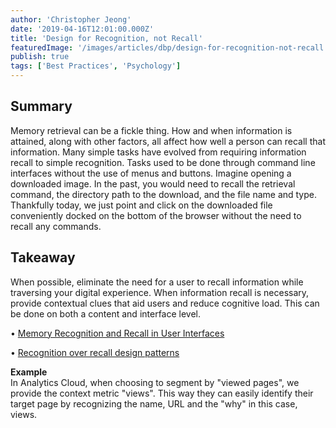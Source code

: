 ```yaml
---
author: 'Christopher Jeong'
date: '2019-04-16T12:01:00.000Z'
title: 'Design for Recognition, not Recall'
featuredImage: '/images/articles/dbp/design-for-recognition-not-recall.png'
publish: true
tags: ['Best Practices', 'Psychology']
---
```


## Summary

Memory retrieval can be a fickle thing. How and when information is attained, along with other factors, all affect how well a person can recall that information. Many simple tasks have evolved from requiring information recall to simple recognition. Tasks used to be done through command line interfaces without the use of menus and buttons. Imagine opening a downloaded image. In the past, you would need to recall the retrieval command, the directory path to the download, and the file name and type. Thankfully today, we just point and click on the downloaded file conveniently docked on the bottom of the browser without the need to recall any commands.

## Takeaway

When possible, eliminate the need for a user to recall information while traversing your digital experience. When information recall is necessary, provide contextual clues that aid users and reduce cognitive load. This can be done on both a content and interface level.

• [Memory Recognition and Recall in User Interfaces](https://www.nngroup.com/articles/recognition-and-recall/)

• [Recognition over recall design patterns](http://ui-patterns.com/patterns/Recognition-over-recall)

**Example**  
In Analytics Cloud, when choosing to segment by "viewed pages", we provide the context metric "views". This way they can easily identify their target page by recognizing the name, URL and the "why" in this case, views.

